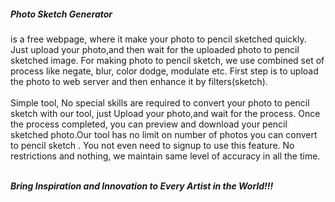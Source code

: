 <h7> 
  <b><h5>Photo Sketch Generator</h5></b>is a free webpage, where it make your photo to pencil sketched quickly. Just upload your photo,and then wait for the uploaded photo to pencil sketched image. For making photo to pencil sketch, we use combined set of process like negate, blur, color dodge, modulate etc. First step is to upload the photo to web server and then enhance it by filters(sketch).
 <br>
 <br>Simple tool, No special skills are required to convert your photo to pencil sketch with our tool, just Upload your photo,and wait for the process. Once the process completed, you can preview and download your pencil sketched photo.Our tool has no limit on number of photos you can convert to pencil sketch . You not even need to signup to use this feature. No restrictions and nothing, we maintain same level of accuracy in all the time.
 
 
 
 <b><br><i>Bring Inspiration and Innovation to Every Artist in the World!!!</i></b>
  
</h7>
